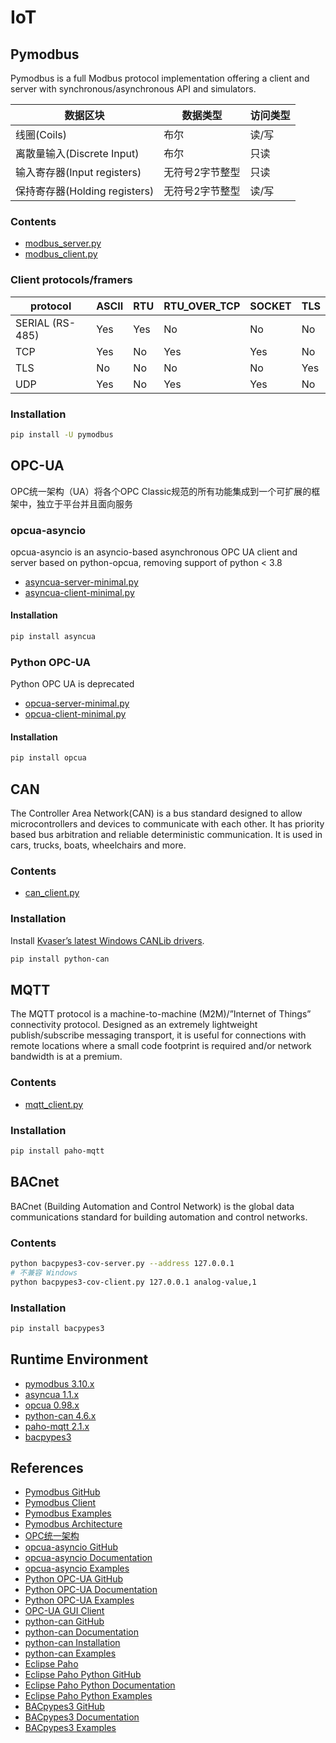 # IoT

## Pymodbus
Pymodbus is a full Modbus protocol implementation offering a client and server with synchronous/asynchronous API and simulators.

| 数据区块           | 数据类型         | 访问类型 |
|--------------------|------------------|----------|
| 线圈(Coils)        | 布尔             | 读/写    |
| 离散量输入(Discrete Input) | 布尔       | 只读     |
| 输入寄存器(Input registers) | 无符号2字节整型 | 只读     |
| 保持寄存器(Holding registers) | 无符号2字节整型 | 读/写    |

### Contents
- [modbus_server.py](modbus_server.py)
- [modbus_client.py](modbus_client.py)

### Client protocols/framers
| protocol       | ASCII | RTU  | RTU_OVER_TCP | SOCKET | TLS  |
|----------------|-------|------|--------------|--------|------|
| SERIAL (RS-485) | Yes   | Yes  | No           | No     | No   |
| TCP            | Yes   | No   | Yes          | Yes    | No   |
| TLS            | No    | No   | No           | No     | Yes  |
| UDP            | Yes   | No   | Yes          | Yes    | No   |

### Installation
```sh
pip install -U pymodbus
```

## OPC-UA
OPC统一架构（UA）将各个OPC Classic规范的所有功能集成到一个可扩展的框架中，独立于平台并且面向服务

### opcua-asyncio
opcua-asyncio is an asyncio-based asynchronous OPC UA client and server based on python-opcua, removing support of python < 3.8
- [asyncua-server-minimal.py](asyncua-server-minimal.py)
- [asyncua-client-minimal.py](asyncua-client-minimal.py)

#### Installation
```sh
pip install asyncua
```

### Python OPC-UA
Python OPC UA is deprecated
- [opcua-server-minimal.py](opcua-server-minimal.py)
- [opcua-client-minimal.py](opcua-client-minimal.py)

#### Installation
```sh
pip install opcua
```

## CAN
The Controller Area Network(CAN) is a bus standard designed to allow microcontrollers and devices to communicate with each other. It has priority based bus arbitration and reliable deterministic communication. It is used in cars, trucks, boats, wheelchairs and more.

### Contents
- [can_client.py](can_client.py)

### Installation
Install [Kvaser’s latest Windows CANLib drivers](https://www.kvaser.com/download/).
```sh
pip install python-can
```

## MQTT
The MQTT protocol is a machine-to-machine (M2M)/”Internet of Things” connectivity protocol. Designed as an extremely lightweight publish/subscribe messaging transport, it is useful for connections with remote locations where a small code footprint is required and/or network bandwidth is at a premium.

### Contents
- [mqtt_client.py](mqtt_client.py)

### Installation
```sh
pip install paho-mqtt
```

## BACnet
BACnet (Building Automation and Control Network) is the global data communications standard for building automation and control networks.

### Contents
```sh
python bacpypes3-cov-server.py --address 127.0.0.1
# 不兼容 Windows
python bacpypes3-cov-client.py 127.0.0.1 analog-value,1
```

### Installation
```sh
pip install bacpypes3
```

## Runtime Environment
- [pymodbus 3.10.x](https://pypi.org/project/pymodbus/)
- [asyncua 1.1.x](https://pypi.org/project/asyncua/)
- [opcua 0.98.x](https://pypi.org/project/opcua/)
- [python-can 4.6.x](https://pypi.org/project/python-can/)
- [paho-mqtt 2.1.x](https://pypi.org/project/paho-mqtt/)
- [bacpypes3](https://pypi.org/project/bacpypes3/)

## References
- [Pymodbus GitHub](https://github.com/pymodbus-dev/pymodbus)
- [Pymodbus Client](https://pymodbus.readthedocs.io/en/latest/source/client.html)
- [Pymodbus Examples](https://pymodbus.readthedocs.io/en/latest/source/examples.html)
- [Pymodbus Architecture](https://pymodbus.readthedocs.io/en/latest/source/library/architecture/architecture.html)
- [OPC统一架构](https://www.opcfoundation.cn/about/opc-technologies/opc-ua)
- [opcua-asyncio GitHub](https://github.com/FreeOpcUa/opcua-asyncio)
- [opcua-asyncio Documentation](https://opcua-asyncio.readthedocs.io/en/latest/)
- [opcua-asyncio Examples](https://github.com/FreeOpcUa/opcua-asyncio/tree/master/examples)
- [Python OPC-UA GitHub](https://github.com/FreeOpcUa/python-opcua)
- [Python OPC-UA Documentation](https://python-opcua.readthedocs.io/en/latest/index.html)
- [Python OPC-UA Examples](https://github.com/FreeOpcUa/python-opcua/tree/master/examples)
- [OPC-UA GUI Client](https://github.com/FreeOpcUa/opcua-client-gui)
- [python-can GitHub](https://github.com/hardbyte/python-can)
- [python-can Documentation](https://python-can.readthedocs.io/)
- [python-can Installation](https://python-can.readthedocs.io/en/stable/installation.html)
- [python-can Examples](https://github.com/hardbyte/python-can/tree/main/examples)
- [Eclipse Paho](https://eclipse.dev/paho/)
- [Eclipse Paho Python GitHub](https://github.com/eclipse-paho/paho.mqtt.python)
- [Eclipse Paho Python Documentation](https://eclipse.dev/paho/files/paho.mqtt.python/html/index.html)
- [Eclipse Paho Python Examples](https://github.com/eclipse-paho/paho.mqtt.python/tree/master/examples)
- [BACpypes3 GitHub](https://github.com/JoelBender/BACpypes3)
- [BACpypes3 Documentation](https://bacpypes3.readthedocs.io/en/latest/index.html)
- [BACpypes3 Examples](https://github.com/JoelBender/BACpypes3/tree/main/samples)